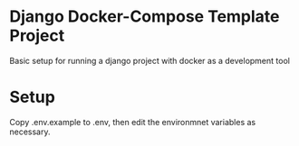 # Django Docker-Compose Template Project

Basic setup for running a django project with docker as a development tool

# Setup

Copy .env.example to .env, then edit the environmnet variables as necessary. 

